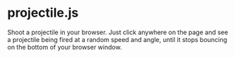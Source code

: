 # projectile.js
Shoot a projectile in your browser. Just click anywhere on the page and see a projectile being fired at a random speed and angle, until it stops bouncing on the bottom of your browser window.
